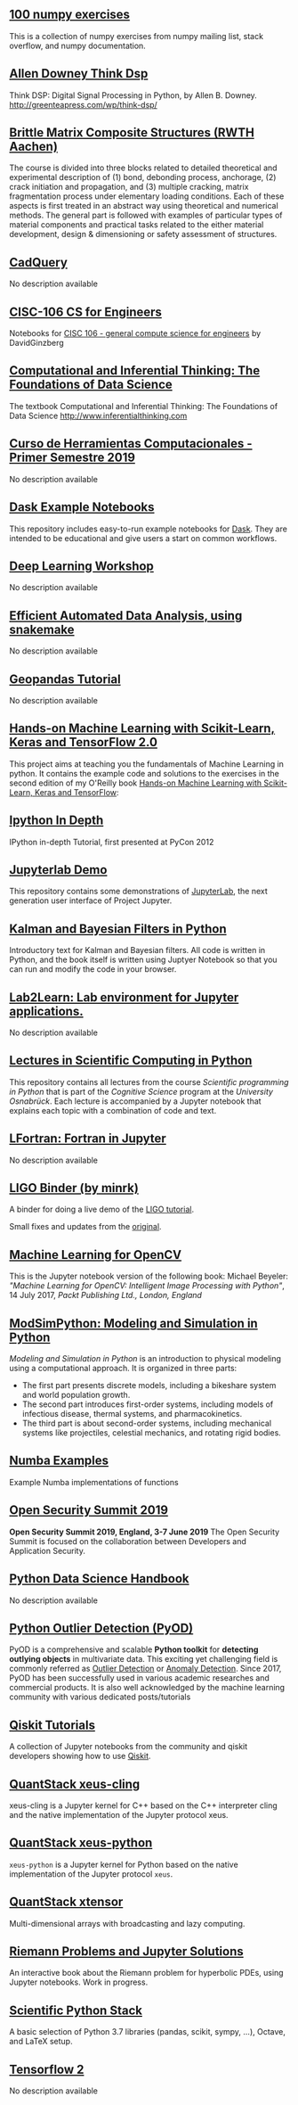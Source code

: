 ## [100 numpy exercises](https://github.com/rougier/numpy-100)

This is a collection of numpy exercises from numpy mailing list, stack overflow, and numpy documentation.


## [Allen Downey Think Dsp](https://github.com/AllenDowney/ThinkDSP)

Think DSP: Digital Signal Processing in Python, by Allen B. Downey. http://greenteapress.com/wp/think-dsp/


## [Brittle Matrix Composite Structures (RWTH Aachen)](https://wiki.imb.rwth-aachen.de/do/view/IMB/Teaching/TeachCourseObj0000)

The course is divided into three blocks related to detailed theoretical and experimental description of (1) bond, debonding process, anchorage, (2) crack initiation and propagation, and (3) multiple cracking, matrix fragmentation process under elementary loading conditions. Each of these aspects is first treated in an abstract way using theoretical and numerical methods.  The general part is followed with examples of particular types of material components and practical tasks  related to the either material development, design & dimensioning or safety assessment of structures.


## [CadQuery](https://github.com/dcowden/cadquery)

No description available

## [CISC-106 CS for Engineers](https://github.com/DavidGinzberg/CISC-106)

Notebooks for [CISC 106 - general compute science for engineers](https://catalog.udel.edu/preview_course_nopop.php?catoid=11&coid=34133) by DavidGinzberg


## [Computational and Inferential Thinking: The Foundations of Data Science](http://www.inferentialthinking.com)

The textbook Computational and Inferential Thinking: The Foundations of Data Science http://www.inferentialthinking.com

## [Curso de Herramientas Computacionales - Primer Semestre 2019](https://github.com/ComputoCienciasUniandes/FISI2026-201910)

No description available

## [Dask Example Notebooks](https://github.com/dask/dask-examples)

This repository includes easy-to-run example notebooks for [Dask](https://dask.org/). They are intended to be educational and give users a start on common workflows.


## [Deep Learning Workshop](https://github.com/pacm/dl-workshop)

No description available

## [Efficient Automated Data Analysis, using snakemake](https://github.com/ctb/2019-snakemake-ucdavis)

No description available

## [Geopandas Tutorial](https://github.com/jorisvandenbossche/geopandas-tutorial)

No description available

## [Hands-on Machine Learning with Scikit-Learn, Keras and TensorFlow 2.0](https://github.com/ageron/handson-ml2)

This project aims at teaching you the fundamentals of Machine Learning in python. It contains the example code and solutions to the exercises in the second edition of my O'Reilly book [Hands-on Machine Learning with Scikit-Learn, Keras and TensorFlow](https://www.oreilly.com/library/view/hands-on-machine-learning/9781492032632/):


## [Ipython In Depth](https://github.com/ipython/ipython-in-depth)

IPython in-depth Tutorial, first presented at PyCon 2012

## [Jupyterlab Demo](https://github.com/jupyterlab/jupyterlab-demo)

This repository contains some demonstrations of [JupyterLab](https://github.com/jupyter/jupyterlab), the next generation user interface of Project Jupyter.


## [Kalman and Bayesian Filters in Python](https://github.com/rlabbe/Kalman-and-Bayesian-Filters-in-Python)

Introductory text for Kalman and Bayesian filters.
All code is written in Python, and the book itself is written using Juptyer Notebook so that you can run and modify the code in your browser.


## [Lab2Learn: Lab environment for Jupyter applications.](https://github.com/santanche/lab2learn)

No description available

## [Lectures in Scientific Computing in Python](https://github.com/scientificprogrammingUOS/lectures)

This repository contains all lectures from the course *Scientific programming in Python* that is part of the *Cognitive Science* program at the *University Osnabrück*. Each lecture is accompanied by a Jupyter notebook that explains each topic with a combination of code and text.


## [LFortran: Fortran in Jupyter](https://lfortran.org/)

No description available

## [LIGO Binder (by minrk)](https://github.com/minrk/ligo-binder)

A binder for doing a live demo of the [LIGO tutorial](https://losc.ligo.org/events/GW170104/).

Small fixes and updates from the [original](https://github.com/losc-tutorial/LOSC_Event_tutorial).


## [Machine Learning for OpenCV](https://github.com/mbeyeler/opencv-machine-learning)

This is the Jupyter notebook version of the following book:
Michael Beyeler: *"Machine Learning for OpenCV: Intelligent Image Processing with Python"*, 14 July 2017, *Packt Publishing Ltd., London, England*


## [ModSimPython: Modeling and Simulation in Python](https://github.com/AllenDowney/ModSimPy)

*Modeling and Simulation in Python* is an introduction to physical modeling using a computational approach. It is organized in three parts:

  -  The first part presents discrete models, including a bikeshare system and world population growth.
  -  The second part introduces first-order systems, including models of infectious disease, thermal systems, and pharmacokinetics.
  -  The third part is about second-order systems, including mechanical systems like projectiles, celestial mechanics, and rotating rigid bodies.


## [Numba Examples](https://github.com/numba/numba-examples)

Example Numba implementations of functions


## [Open Security Summit 2019](https://open-security-summit.org)

**Open Security Summit 2019, England, 3-7 June 2019**
The Open Security Summit is focused on the collaboration between Developers and Application Security.


## [Python Data Science Handbook](https://jakevdp.github.io/PythonDataScienceHandbook/)

No description available

## [Python Outlier Detection (PyOD)](https://pyod.readthedocs.io/en/latest/)

PyOD is a comprehensive and scalable **Python toolkit** for **detecting outlying objects** in multivariate data. This exciting yet challenging field is commonly referred as [Outlier Detection](https://en.wikipedia.org/wiki/Anomaly_detection) or [Anomaly Detection](https://en.wikipedia.org/wiki/Anomaly_detection). Since 2017, PyOD has been successfully used in various academic researches and  commercial products. It is also well acknowledged by the machine learning community with various dedicated posts/tutorials


## [Qiskit Tutorials](https://github.com/Qiskit/qiskit-tutorials)

A collection of Jupyter notebooks from the community and qiskit developers showing how to use [Qiskit](https://qiskit.org/).


## [QuantStack xeus-cling](https://xeus-cling.readthedocs.io/en/latest/)

xeus-cling is a Jupyter kernel for C++ based on the C++ interpreter cling and the native implementation of the Jupyter protocol xeus.

## [QuantStack xeus-python](https://github.com/QuantStack/xeus-python)

`xeus-python` is a Jupyter kernel for Python based on the native implementation of the Jupyter protocol `xeus`.


## [QuantStack xtensor](http://quantstack.net/xtensor)

Multi-dimensional arrays with broadcasting and lazy computing.

## [Riemann Problems and Jupyter Solutions](https://github.com/haraldschilly/riemann_book)

An interactive book about the Riemann problem for hyperbolic PDEs, using Jupyter notebooks. Work in progress.


## [Scientific Python Stack](https://github.com/haraldschilly/sci-toolbox-binder)

A basic selection of Python 3.7 libraries (pandas, scikit, sympy, ...), Octave, and LaTeX setup.


## [Tensorflow 2](https://github.com/haraldschilly/tensorflow2-binder)

No description available

